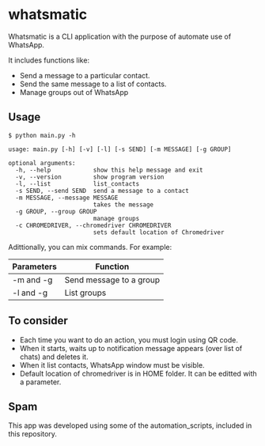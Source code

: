 # whatsmatic
Whatsmatic is a CLI application with the purpose of automate use of WhatsApp. 

It includes functions like:
- Send a message to a particular contact.
- Send the same message to a list of contacts.
- Manage groups out of WhatsApp

## Usage
```
$ python main.py -h

usage: main.py [-h] [-v] [-l] [-s SEND] [-m MESSAGE] [-g GROUP]

optional arguments:
  -h, --help            show this help message and exit
  -v, --version         show program version
  -l, --list            list_contacts
  -s SEND, --send SEND  send a message to a contact
  -m MESSAGE, --message MESSAGE
                        takes the message
  -g GROUP, --group GROUP
                        manage groups
  -c CHROMEDRIVER, --chromedriver CHROMEDRIVER
                        sets default location of Chromedriver
```

Adittionally, you can mix commands. For example:

| Parameters | Function |
|-----------|------------|
| -m and -g | Send message to a group |
| -l and -g | List groups |

## To consider

 - Each time you want to do an action, you must login using QR code.
 - When it starts, waits up to notification message appears (over list of chats)
   and deletes it.
 - When it list contacts, WhatsApp window must be visible.
 - Default location of chromedriver is in HOME folder. It can be editted with a parameter.

## Spam
This app was developed using some of the automation_scripts, included in this repository.
